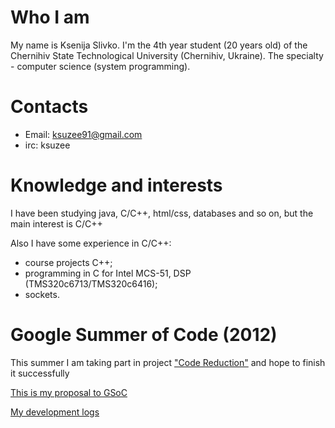 # Who I am

My name is Ksenija Slivko. I'm the 4th year student (20 years old) of
the Chernihiv State Technological University (Chernihiv, Ukraine). The
specialty - computer science (system programming).

# Contacts

-   Email: <ksuzee91@gmail.com>
-   irc: ksuzee

# Knowledge and interests

I have been studying java, C/C++, html/css, databases and so on, but the
main interest is C/C++

Also I have some experience in C/C++:

-   course projects C++;
-   programming in C for Intel MCS-51, DSP (TMS320c6713/TMS320c6416);
-   sockets.

# Google Summer of Code (2012)

This summer I am taking part in project ["Code
Reduction"](/wiki/Code_Reduction.md) and hope to finish it
successfully

[This is my proposal to GSoC](Ksuzee/Proposal.md)

[My development logs](Ksuzee/Reports.md)
